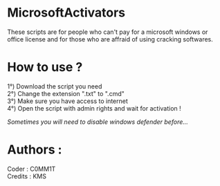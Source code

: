 # MicrosoftActivators
These scripts are for people who can't pay for a microsoft windows or office license and for those who are affraid of using cracking softwares.

# How to use ?
1°) Download the script you need <br>
2°) Change the extension ".txt" to ".cmd" <br>
3°) Make sure you have access to internet <br>
4°) Open the script with admin rights and wait for activation ! <br>

<em>Sometimes you will need to disable windows defender before...</em>

# Authors :
Coder : C0MM1T <br>
Credits : KMS
